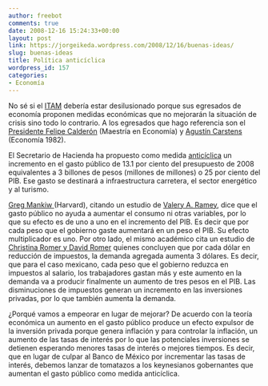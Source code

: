 ```yaml
---
author: freebot
comments: true
date: 2008-12-16 15:24:33+00:00
layout: post
link: https://jorgeikeda.wordpress.com/2008/12/16/buenas-ideas/
slug: buenas-ideas
title: Política anticíclica
wordpress_id: 157
categories:
- Economía
---
```


No sé si el [ITAM](http://www.itam.mx) debería estar desilusionado porque sus egresados de economía proponen medidas económicas que no mejorarán la situación de crisis sino todo lo contrario. A los egresados que hago referencia son el [Presidente Felipe Calderón](http://www.presidencia.gob.mx/felipecalderon/) (Maestría en Economía) y [Agustín Carstens](http://www.presidencia.gob.mx/gabinete/?contenido=15023) (Economía 1982).

El Secretario de Hacienda ha propuesto como medida [anticíclica](http://www.emedios.com.mx/testigospdfs/20081114/12a74d-2caa81.pdf) un incremento en el gasto público de 13.1 por ciento del presupuesto de 2008 equivalentes a  3 billones de pesos (millones de millones) o 25 por ciento del PIB. Ese gasto se destinará a infraestructura carretera, el sector energético y al turismo.

[Greg Mankiw ](http://gregmankiw.blogspot.com/2008/12/spending-and-tax-multipliers.html)(Harvard), citando un estudio de [Valery A. Ramey](http://econ.ucsd.edu/~vramey/research/IdentifyingGovt.pdf), dice que el gasto público no ayuda a aumentar el consumo ni otras variables, por lo que su efecto es de uno a uno en el incremento del PIB. Es decir que por cada peso que el gobierno gaste aumentará en un peso el PIB. Su efecto multiplicador es uno. Por otro lado, el mismo académico cita un estudio de [Christina Romer y David Romer](http://www.econ.berkeley.edu/~cromer/RomerDraft307.pdf) quienes concluyen que por cada dólar  en reducción de impuestos, la demanda agregada aumenta 3 dólares. Es decir, que para el caso mexicano, cada peso que el gobierno reduzca en impuestos al salario, los trabajadores gastan más y este aumento en la demanda va a producir finalmente un aumento de tres pesos en el PIB. Las disminuciones de impuestos generan un incremento en las inversiones privadas, por lo que también aumenta la demanda.

¿Porqué vamos a empeorar en lugar de mejorar? De acuerdo con la teoría económica un aumento en el gasto público produce un efecto expulsor de la inversión privada porque genera inflación y para controlar la inflación, un aumento de las tasas de interés por lo que las potenciales inversiones se detienen esperando menores tasas de interés o mejores tiempos. Es decir, que en lugar de culpar al Banco de México por incrementar las tasas de interés, debemos lanzar de tomatazos a los keynesianos gobernantes que aumentan el gasto público como medida anticíclica.



